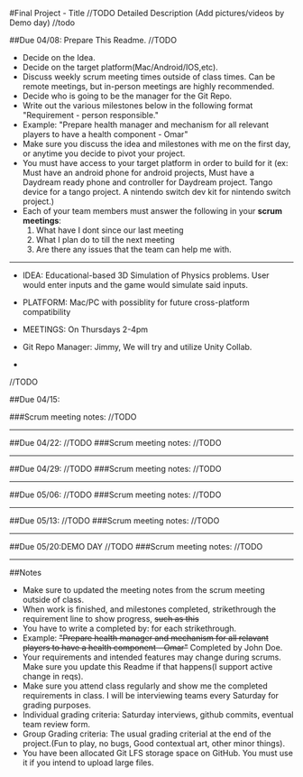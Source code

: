 #Final Project - Title //TODO
Detailed Description (Add pictures/videos by Demo day) //todo

##Due 04/08:
Prepare This Readme. 
//TODO

* Decide on the Idea.
* Decide on the target platform(Mac/Android/IOS,etc).
* Discuss weekly scrum meeting times outside of class times. Can be remote meetings, but in-person meetings are highly recommended.
* Decide who is going to be the manager for the Git Repo. 
* Write out the various milestones below in the following format "Requirement - person responsible."
* Example: "Prepare health manager and mechanism for all relevant players to have a health component - Omar" 
* Make sure you discuss the idea and milestones with me on the first day, or anytime you decide to pivot your project.
* You must have access to your target platform in order to build for it (ex: Must have an android phone for android projects, Must have a Daydream ready phone and controller for Daydream project. Tango device for a tango project. A nintendo switch dev kit for nintendo switch project.)
* Each of your team members must answer the following in your **scrum meetings**:
	1. What have I dont since our last meeting
	2. What I plan do to till the next meeting
	3. Are there any issues that the team can help me with.
	
---

* IDEA: Educational-based 3D Simulation of Physics problems. User would enter inputs and the game would simulate said inputs.

* PLATFORM: Mac/PC with possiblity for future cross-platform compatibility

* MEETINGS: On Thursdays 2-4pm

* Git Repo Manager: Jimmy, We will try and utilize Unity Collab.

* 

//TODO



##Due 04/15:

###Scrum meeting notes:
//TODO

---
##Due 04/22:
//TODO
###Scrum meeting notes:
//TODO

---
##Due 04/29:
//TODO
###Scrum meeting notes:
//TODO

---
##Due 05/06:
//TODO
###Scrum meeting notes:
//TODO

---
##Due 05/13:
//TODO
###Scrum meeting notes:
//TODO

---
##Due 05/20:DEMO DAY
//TODO
###Scrum meeting notes:
//TODO

---
##Notes

* Make sure to updated the meeting notes from the scrum meeting outside of class.
* When work is finished, and milestones completed, strikethrough the requirement line to show progress,  ~~such as this~~
* You have to write a completed by: for each strikethrough.
* Example: ~~"Prepare health manager and mechanism for all relavant players to have a health component - Omar"~~ Completed by John Doe.
* Your requirements and intended features may change during scrums. Make sure you update this Readme if that happens(I support active change in reqs).
* Make sure you attend class regularly and show me the completed requirements in class. I will be interviewing teams every Saturday for grading purposes.
* Individual grading criteria: Saturday interviews, github commits, eventual team review form.
* Group Grading criteria: The usual grading criterial at the end of the project.(Fun to play, no bugs, Good contextual art, other minor things).
* You have been allocated Git LFS storage space on GitHub. You must use it if you intend to upload large files.

